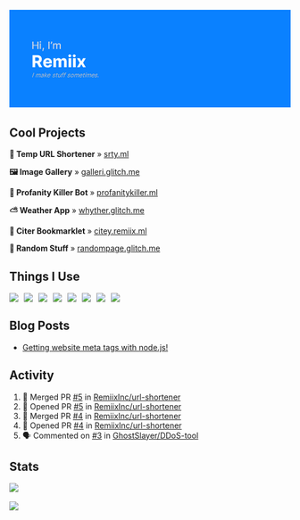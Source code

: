![Hi, I'm Remiix](header.png)

## Cool Projects
**🔗 Temp URL Shortener** » [srty.ml](https://srty.ml)

**🖼️ Image Gallery** » [galleri.glitch.me](https://galleri.glitch.me)

**🤬 Profanity Killer Bot** » [profanitykiller.ml](https://profanitykiller.ml)

**⛅ Weather App** » [whyther.glitch.me](https://whyther.glitch.me)

**📑 Citer Bookmarklet** » [citey.remiix.ml](https://citey.remiix.ml)

**🔁 Random Stuff** » [randompage.glitch.me](https://randompage.glitch.me)

## Things I Use
<img src="https://cdn.glitch.com/17eaef8d-c248-49b5-81da-45e23cdc0b12%2Ficons8-html-5-48.png" align="left" width="26px">
<img src="https://cdn.glitch.com/17eaef8d-c248-49b5-81da-45e23cdc0b12%2Ficons8-css3-48.png" align="left" width="26px">
<img src="https://upload.wikimedia.org/wikipedia/commons/thumb/9/99/Unofficial_JavaScript_logo_2.svg/1200px-Unofficial_JavaScript_logo_2.svg.png" align="left" width="26px">
<img src="https://adevait.com/img/techtion/nodejs.png" align="left" width="26px">
<img src="https://www.logolynx.com/images/logolynx/7f/7fb976a537620fed310872d533cd161c.png" align="left" width="26px">
<img src="https://cdn.glitch.com/17eaef8d-c248-49b5-81da-45e23cdc0b12%2Ficons8-atom-editor-48.png" align="left" width="26px">
<img src="https://coteditor.com/img/appicon/128@2x.png" align="left" width="26px">
<img src="https://cdn.discordapp.com/emojis/692384394509287434.png" align="left" width="26px">
<!--<img src="https://camo.githubusercontent.com/ecd26da2781fab762519a48fc3368b15cead42a41f1de1df726a0e7becd9d725/68747470733a2f2f64657669636f6e732e6769746875622e696f2f64657669636f6e2f64657669636f6e2e6769742f69636f6e732f6769746875622f6769746875622d6f726967696e616c2e737667" align="left" width="26px">-->
<br>

## Blog Posts
<!-- BLOG-POST-LIST:START -->
- [Getting website meta tags with node.js!](https://dev.to/remiix/getting-website-meta-tags-with-node-js-1li5)
<!-- BLOG-POST-LIST:END -->

## Activity
<!--START_SECTION:activity-->
1. 🎉 Merged PR [#5](https://github.com/RemiixInc/url-shortener/pull/5) in [RemiixInc/url-shortener](https://github.com/RemiixInc/url-shortener)
2. 💪 Opened PR [#5](https://github.com/RemiixInc/url-shortener/pull/5) in [RemiixInc/url-shortener](https://github.com/RemiixInc/url-shortener)
3. 🎉 Merged PR [#4](https://github.com/RemiixInc/url-shortener/pull/4) in [RemiixInc/url-shortener](https://github.com/RemiixInc/url-shortener)
4. 💪 Opened PR [#4](https://github.com/RemiixInc/url-shortener/pull/4) in [RemiixInc/url-shortener](https://github.com/RemiixInc/url-shortener)
5. 🗣 Commented on [#3](https://github.com/GhostSlayer/DDoS-tool/issues/3) in [GhostSlayer/DDoS-tool](https://github.com/GhostSlayer/DDoS-tool)
<!--END_SECTION:activity-->

## Stats
[![](https://github-readme-stats.vercel.app/api/top-langs/?username=RemiixInc&show_icons=true&theme=dark)]()

[![](https://github-readme-stats.vercel.app/api?username=RemiixInc&theme=dark)]()
